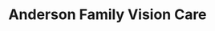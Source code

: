---
title: "Anderson Family Vision Care"
url: /steinbach/anderson-family-vision-care/
shop: Optiker
---